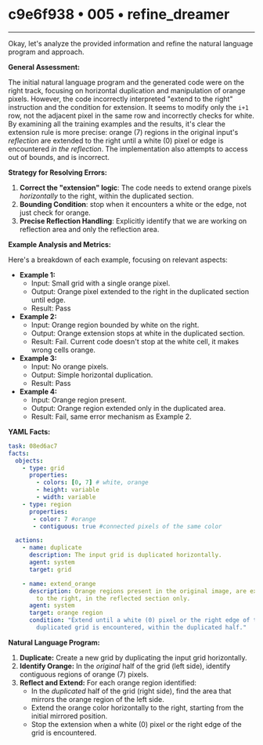 # c9e6f938 • 005 • refine_dreamer

---
Okay, let's analyze the provided information and refine the natural language program and approach.

**General Assessment:**

The initial natural language program and the generated code were on the right track, focusing on horizontal duplication and manipulation of orange pixels. However, the code incorrectly interpreted "extend to the right" instruction and the condition for extension. It seems to modify only the `i+1` row, not the adjacent pixel in the same row and incorrectly checks for white. By examining all the training examples and the results, it's clear the extension rule is more precise: orange (7) regions in the original input's *reflection* are extended to the right until a white (0) pixel or edge is encountered *in the reflection*. The implementation also attempts to access out of bounds, and is incorrect.

**Strategy for Resolving Errors:**

1.  **Correct the "extension" logic**: The code needs to extend orange pixels *horizontally* to the right, within the duplicated section.
2.  **Bounding Condition**: stop when it encounters a white or the edge, not just check for orange.
3. **Precise Reflection Handling**: Explicitly identify that we are working on reflection area and only the reflection area.

**Example Analysis and Metrics:**

Here's a breakdown of each example, focusing on relevant aspects:

*   **Example 1:**
    *   Input: Small grid with a single orange pixel.
    *   Output: Orange pixel extended to the right in the duplicated section until edge.
    *   Result: Pass
*   **Example 2:**
    *   Input: Orange region bounded by white on the right.
    *   Output: Orange extension stops at white in the duplicated section.
    *   Result: Fail. Current code doesn't stop at the white cell, it makes wrong cells orange.
*   **Example 3:**
    *   Input: No orange pixels.
    *   Output: Simple horizontal duplication.
    *   Result: Pass
* **Example 4:**
     * Input: Orange region present.
     * Output: Orange region extended only in the duplicated area.
     * Result: Fail, same error mechanism as Example 2.

**YAML Facts:**

```yaml
task: 08ed6ac7
facts:
  objects:
    - type: grid
      properties:
        - colors: [0, 7] # white, orange
        - height: variable
        - width: variable
    - type: region
      properties:
       - color: 7 #orange
       - contiguous: true #connected pixels of the same color

  actions:
    - name: duplicate
      description: The input grid is duplicated horizontally.
      agent: system
      target: grid

    - name: extend_orange
      description: Orange regions present in the original image, are extended
        to the right, in the reflected section only.
      agent: system
      target: orange region
      condition: "Extend until a white (0) pixel or the right edge of the
        duplicated grid is encountered, within the duplicated half."
```

**Natural Language Program:**

1.  **Duplicate:** Create a new grid by duplicating the input grid horizontally.
2.  **Identify Orange:** In the *original* half of the grid (left side), identify contiguous regions of orange (7) pixels.
3. **Reflect and Extend:** For each orange region identified:
    *   In the *duplicated* half of the grid (right side), find the area that mirrors the orange region of the left side.
    *    Extend the orange color horizontally to the right, starting from the initial mirrored position.
    *   Stop the extension when a white (0) pixel or the right edge of the grid is encountered.


